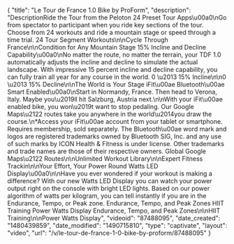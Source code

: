 {
    "title": "Le Tour de France 1.0 Bike by ProForm",
    "description": "DescriptionRide the Tour from the Peloton 24 Preset Tour Apps\u00a0\nGo from spectator to participant when you ride key sections of the tour. Choose from 24 workouts and ride a mountain stage or speed through a time trial. 24 Tour Segment Workouts\n\nCycle Through France\n\nCondition for Any Mountain Stage 15% Incline and Decline Capability\u00a0\nNo matter the route, no matter the terrain, your TDF 1.0 automatically adjusts the incline and decline to simulate the actual landscape. With impressive 15 percent incline and decline capability, you can fully train all year for any course in the world. 0 \u2013 15% Incline\n\n0 \u2013 15% Decline\n\nThe World is Your Stage iFit\u00ae Bluetooth\u00ae Smart Enabled\u00a0\nStart in Normandy, France. Then head to Verona, Italy. Maybe you\u2019ll hit Salzburg, Austria next.\n\nWith your iFit\u00ae enabled bike, you won\u2019t want to stop pedaling. Our Google Maps\u2122 routes take you anywhere in the world\u2014you draw the course.\n*Access your iFit\u00ae account from your tablet or smartphone. Requires membership, sold separately. The Bluetooth\u00ae word mark and logos are registered trademarks owned by Bluetooth SIG, Inc. and any use of such marks by ICON Health & Fitness is under license. Other trademarks and trade names are those of their respective owners. Global Google Maps\u2122 Routes\n\nUnlimited Workout Library\n\nExpert Fitness Trackin\n\nYour Effort, Your Power Round Watts LED Display\u00a0\n\nHave you ever wondered if your workout is making a difference? With our new Watts LED Display you can watch your power output right on the console with bright LED lights. Based on our power algorithm of watts per kilogram, you can tell instantly if you are in the Endurance, Tempo, or Peak zone. Endurance, Tempo, and Peak Zones HIIT Training Power Watts Display Endurance, Tempo, and Peak Zones\n\nHIIT Training\n\nPower Watts Display",
    "videoid": "87488095",
    "date_created": "1480439859",
    "date_modified": "1490715810",
    "type": "captivate",
    "layout": "video",
    "url": "\/v\/le-tour-de-france-1-0-bike-by-proform\/87488095"
}